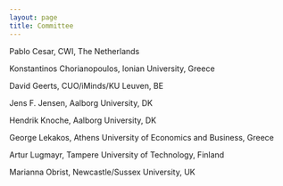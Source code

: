 ```yaml
---
layout: page
title: Committee
---
```


Pablo Cesar, CWI, The Netherlands

Konstantinos Chorianopoulos, Ionian University, Greece

David Geerts, CUO/iMinds/KU Leuven, BE

Jens F. Jensen, Aalborg University, DK

Hendrik Knoche, Aalborg University, DK

George Lekakos, Athens University of Economics and Business, Greece

Artur Lugmayr, Tampere University of Technology, Finland

Marianna Obrist, Newcastle/Sussex University, UK
